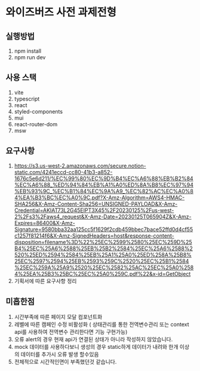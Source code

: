 # 와이즈버즈 사전 과제전형 

## 실행방법

1. npm install
2. npm run dev

## 사용 스택
1. vite
2. typescript
3. react
4. styled-components
5. mui
6. react-router-dom
7. msw

## 요구사항
 1. https://s3.us-west-2.amazonaws.com/secure.notion-static.com/4241eccd-cc80-41b3-a852-1676c5e6d211/%EC%99%80%EC%9D%B4%EC%A6%88%EB%B2%84%EC%A6%88_%ED%94%84%EB%A1%A0%ED%8A%B8%EC%97%94%EB%93%9C_%EC%B1%84%EC%9A%A9_%EC%82%AC%EC%A0%84%EA%B3%BC%EC%A0%9C.pdf?X-Amz-Algorithm=AWS4-HMAC-SHA256&X-Amz-Content-Sha256=UNSIGNED-PAYLOAD&X-Amz-Credential=AKIAT73L2G45EIPT3X45%2F20230125%2Fus-west-2%2Fs3%2Faws4_request&X-Amz-Date=20230125T065904Z&X-Amz-Expires=86400&X-Amz-Signature=9580bba32aa125cc5f1629f2cdb459bbec7bace52ffd0d4cf55c1257f81214f6&X-Amz-SignedHeaders=host&response-content-disposition=filename%3D%22%25EC%2599%2580%25EC%259D%25B4%25EC%25A6%2588%25EB%25B2%2584%25EC%25A6%2588%2520%25ED%2594%2584%25EB%25A1%25A0%25ED%258A%25B8%25EC%2597%2594%25EB%2593%259C%2520%25EC%25B1%2584%25EC%259A%25A9%2520%25EC%2582%25AC%25EC%25A0%2584%25EA%25B3%25BC%25EC%25A0%259C.pdf%22&x-id=GetObject
 2. 기획서에 따른 요구사항 정리
 
 ## 미흡한점
 1. 시간부족에 따른 페이지 모달 컴포넌트화 
 2. 레벨에 따른 캠페인 수정 비활성화 ( 상태관리를 통한 전역변수관리 또는 context api를 사용하여 전역변수 관리한다면 기능 구현가능)
 3. 오류 alert의 경우 현재 api가 연결된 상태가 아니라 작성하지 않았습니다.
 4. mock 데이터를 사용하다보니 생성의 경우 static하게 데이터가 내려와 한개 이상의 데이터를 추가시 오류 발생 할수있음
 5. 전체적으로 시간적인면이 부족했던것 같습니다.
